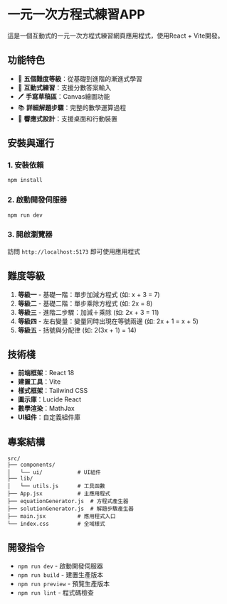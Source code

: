 # 一元一次方程式練習APP

這是一個互動式的一元一次方程式練習網頁應用程式，使用React + Vite開發。

## 功能特色

- 🎯 **五個難度等級**：從基礎到進階的漸進式學習
- 📝 **互動式練習**：支援分數答案輸入
- 🖊️ **手寫草稿區**：Canvas繪圖功能
- 📚 **詳細解題步驟**：完整的數學運算過程
- 📱 **響應式設計**：支援桌面和行動裝置

## 安裝與運行

### 1. 安裝依賴
```bash
npm install
```

### 2. 啟動開發伺服器
```bash
npm run dev
```

### 3. 開啟瀏覽器
訪問 `http://localhost:5173` 即可使用應用程式

## 難度等級

1. **等級一** - 基礎一階：單步加減方程式 (如: x + 3 = 7)
2. **等級二** - 基礎二階：單步乘除方程式 (如: 2x = 8)
3. **等級三** - 進階二步驟：加減＋乘除 (如: 2x + 3 = 11)
4. **等級四** - 左右變量：變量同時出現在等號兩邊 (如: 2x + 1 = x + 5)
5. **等級五** - 括號與分配律 (如: 2(3x + 1) = 14)

## 技術棧

- **前端框架**：React 18
- **建置工具**：Vite
- **樣式框架**：Tailwind CSS
- **圖示庫**：Lucide React
- **數學渲染**：MathJax
- **UI組件**：自定義組件庫

## 專案結構

```
src/
├── components/
│   └── ui/           # UI組件
├── lib/
│   └── utils.js      # 工具函數
├── App.jsx           # 主應用程式
├── equationGenerator.js  # 方程式產生器
├── solutionGenerator.js  # 解題步驟產生器
├── main.jsx          # 應用程式入口
└── index.css         # 全域樣式
```

## 開發指令

- `npm run dev` - 啟動開發伺服器
- `npm run build` - 建置生產版本
- `npm run preview` - 預覽生產版本
- `npm run lint` - 程式碼檢查
